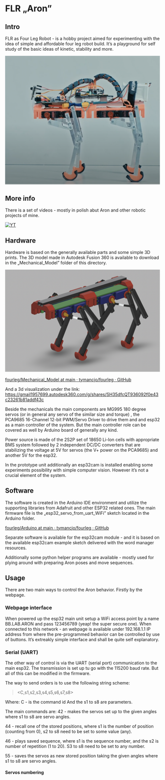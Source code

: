 # FLR „Aron”
## Intro
FLR as Four Leg Robot - is a hobby project aimed for experimenting with the idea of simple and affordable four leg robot build. It’s a playground for self study of the basic ideas of kinetic, stability and more.

![Aron](doc/img/Aron_01.png)

## More info
There is a set of videos - mostly in polish abut Aron and other robotic projects of mine. 

[![YT](doc/img/YTPL.png)](https://www.youtube.com/watch?v=iG_khF_uAIs&list=PL9g9iwA2sCQyebAMLQ3WOS7w4_cqAUxdq)


## Hardware
Hardware is based on the generally available parts and some simple 3D prints. The 3D model made in Autodesk Fusion 360 is available to download in the „Mechanical_Model” folder of this directory.

![3D model](doc/img/3dmodel.png)

[fourleg/Mechanical_Model at main · tymancjo/fourleg · GitHub](https://github.com/tymancjo/fourleg/tree/main/Mechanical_Model)


And a 3d visualization under the link:
https://gmail1957699.autodesk360.com/g/shares/SH35dfcQT936092f0e43c23261b81addf43c

Beside the mechanicals the main components are MG995 180 degree servos (or in general any servo of the similar size and torque) , the PCA9685 16-Channel 12-bit PWM/Servo Driver to drive them and and esp32 as a main controller of the system. But the main controller role can be covered as well by Arduino board of generally any kind. 

Power source is made of the 2S2P set of 18650 Li-Ion cells with appropriate BMS system followed by 2 independent DC/DC converters that are stabilizing the voltage at 5V for servos (the V+ power on the PCA9685) and another 5V for the esp32. 

In the prototype unit additionally an esp32cam is installed enabling some experiments possibility with simple computer vision. However it’s not a crucial element of the system. 

## Software
The software is created in the Arduino IDE environment and utilize the supporting libraries from Adafruit and other ESP32 related ones. 
The main firmware file is the „esp32_servo_from_uart_WiFi” sketch located in the Arduino folder. 

[fourleg/Arduino at main · tymancjo/fourleg · GitHub](https://github.com/tymancjo/fourleg/tree/main/Arduino)

Separate software is available for the esp32cam module - and it is based on the available esp32cam example sketch delivered with the word manager resources. 

Additionally some python helper programs are available - mostly used for plying around with preparing Aron poses and move sequences. 

## Usage
There are two main ways to control the Aron behavior. 
Firstly by the webpage.

### Webpage interface
When powered up the esp32 main unit setup a WiFi access point by a name BB.LAB.ARON and pass 123456789 (yeap! the super secure one). When connected to this network - an webpage is available under 192.168.1.1 IP address from where the pre-programmed behavior can be controlled by use of buttons. 
It’s extreakly simple interface and shall be quite self explanatory. 

### Serial (UART)
The other way of control is via the UART (serial port) communication to the main esp32. The transmission is set up tu go with the 115200 baud rate. But all of this can be modified in the firmware. 

The way to send orders is to use the following string scheme:
> <C,s1,s2,s3,s4,s5,s6,s7,s8>   

Where: 
C - is the command id
And the s1 to s8 are parameters. 

The main commands are:
42 - makes the servos set up to the given angles where s1 to s8 are servo angles. 

44 - recall one of the stored positions, where s1 is the number of position (counting from 0), s2 to s8 need to be set to some value (any). 

46 - plays saved sequence, where s1 is the sequence number, and the s2 is number of repetition (1 to 20). S3 to s8 need to be set to any number.

55 - saves the servos as new stored position taking  the given angles where s1 to s8 are servo angles. 

#### Servos numbering

